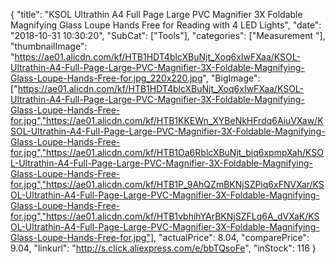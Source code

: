 {
	"title": "KSOL Ultrathin A4 Full Page Large PVC Magnifier 3X Foldable Magnifying Glass Loupe Hands Free for Reading with 4 LED Lights",
	"date": "2018-10-31 10:30:20",
	"SubCat": ["Tools"],
	"categories": ["Measurement "],
	"thumbnailImage": "https://ae01.alicdn.com/kf/HTB1HDT4blcXBuNjt_Xoq6xIwFXaa/KSOL-Ultrathin-A4-Full-Page-Large-PVC-Magnifier-3X-Foldable-Magnifying-Glass-Loupe-Hands-Free-for.jpg_220x220.jpg",
	"BigImage": ["https://ae01.alicdn.com/kf/HTB1HDT4blcXBuNjt_Xoq6xIwFXaa/KSOL-Ultrathin-A4-Full-Page-Large-PVC-Magnifier-3X-Foldable-Magnifying-Glass-Loupe-Hands-Free-for.jpg","https://ae01.alicdn.com/kf/HTB1KKEWn_XYBeNkHFrdq6AiuVXaw/KSOL-Ultrathin-A4-Full-Page-Large-PVC-Magnifier-3X-Foldable-Magnifying-Glass-Loupe-Hands-Free-for.jpg","https://ae01.alicdn.com/kf/HTB1Oa6RblcXBuNjt_biq6xpmpXah/KSOL-Ultrathin-A4-Full-Page-Large-PVC-Magnifier-3X-Foldable-Magnifying-Glass-Loupe-Hands-Free-for.jpg","https://ae01.alicdn.com/kf/HTB1P_9AhQZmBKNjSZPiq6xFNVXar/KSOL-Ultrathin-A4-Full-Page-Large-PVC-Magnifier-3X-Foldable-Magnifying-Glass-Loupe-Hands-Free-for.jpg","https://ae01.alicdn.com/kf/HTB1vbhihYArBKNjSZFLq6A_dVXaK/KSOL-Ultrathin-A4-Full-Page-Large-PVC-Magnifier-3X-Foldable-Magnifying-Glass-Loupe-Hands-Free-for.jpg"],
	"actualPrice": 8.04,
	"comparePrice": 9.04,
	"linkurl": "http://s.click.aliexpress.com/e/bbTQsoFe",
	"inStock": 116
}

